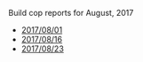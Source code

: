 Build cop reports for August, 2017

* [2017/08/01](https://bitbucket.org/osrf/gazebo/wiki/buildcop/2017/08/01)
* [2017/08/16](https://bitbucket.org/osrf/gazebo/wiki/buildcop/2017/08/16)
* [2017/08/23](https://bitbucket.org/osrf/gazebo/wiki/buildcop/2017/08/23)